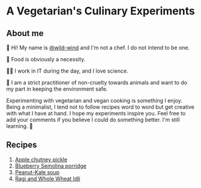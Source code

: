 # A Vegetarian's Culinary Experiments

## About me

👋 Hi! My name is [@wild-wind](https://www.instagram.com/wild.wind.557/) and I'm not a chef. I do not intend to be one.

🥗 Food is obviously a necessity.

🧑‍🔬 I work in IT during the day, and I love science.

🐾 I am a strict practitioner of non-cruelty towards animals and want to do my part in keeping the environment safe.

Experimenting with vegetarian and vegan cooking is something I enjoy. Being a minimalist, I tend not to follow recipes word to word but get creative with what I have at hand. I hope my experiments inspire you. Feel free to add your comments if you believe I could do something better. I'm still learning. 🙂

## Recipes

1. [Apple chutney pickle](recipes/apple-chutney-pickle.md)
2. [Blueberry Semolina porridge](recipes/blueberry-semolina-porridge.md)
3. [Peanut-Kale soup](recipes/peanut-kale-soup.md)
4. [Ragi and Whole Wheat Idli](recipes/ragi-wheat-idli.md)

